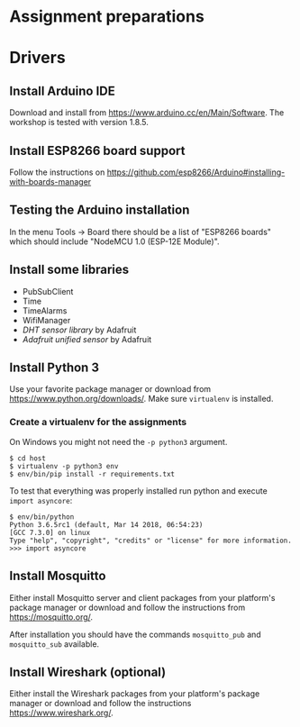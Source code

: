 # Assignment preparations

# Drivers

## Install Arduino IDE

Download and install from https://www.arduino.cc/en/Main/Software. The
workshop is tested with version 1.8.5.

## Install ESP8266 board support

Follow the instructions on
https://github.com/esp8266/Arduino#installing-with-boards-manager

## Testing the Arduino installation

In the menu Tools -> Board there should be a list of "ESP8266 boards"
which should include "NodeMCU 1.0 (ESP-12E Module)".

## Install some libraries

* PubSubClient
* Time
* TimeAlarms
* WifiManager
* *DHT sensor library* by Adafruit
* *Adafruit unified sensor* by Adafruit

## Install Python 3

Use your favorite package manager or download from
https://www.python.org/downloads/. Make sure `virtualenv` is
installed.

### Create a virtualenv for the assignments

On Windows you might not need the `-p python3` argument.

    $ cd host
    $ virtualenv -p python3 env
    $ env/bin/pip install -r requirements.txt

To test that everything was properly installed run python and execute
`import asyncore`:

    $ env/bin/python
    Python 3.6.5rc1 (default, Mar 14 2018, 06:54:23)
    [GCC 7.3.0] on linux
    Type "help", "copyright", "credits" or "license" for more information.
    >>> import asyncore

## Install Mosquitto

Either install Mosquitto server and client packages from your
platform's package manager or download and follow the instructions
from https://mosquitto.org/.

After installation you should have the commands `mosquitto_pub` and
`mosquitto_sub` available.

## Install Wireshark (optional)

Either install the Wireshark packages from your platform's package
manager or download and follow the instructions
https://www.wireshark.org/.
